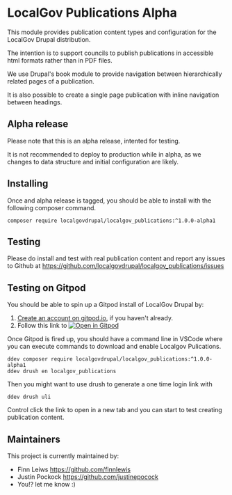 # LocalGov Publications Alpha

This module provides publication content types and configuration for the LocalGov Drupal distribution.

The intention is to support councils to publish publications in accessible html formats rather than in PDF files.

We use Drupal's book module to provide navigation between hierarchically related pages of a publication.

It is also possible to create a single page publication with inline navigation between headings. 

## Alpha release

Please note that this is an alpha release, intented for testing. 

It is not recommended to deploy to production while in alpha, as we changes to data structure and initial configuration are likely. 

## Installing

Once and alpha release is tagged, you should be able to install with the following composer command.

```
composer require localgovdrupal/localgov_publications:^1.0.0-alpha1
```

## Testing

Please do install and test with real publication content and report any issues to Github at https://github.com/localgovdrupal/localgov_publications/issues

## Testing on Gitpod

You should be able to spin up a Gitpod install of LocalGov Drupal by:

1. [Create an account on gitpod.io](https://gitpod.io/login), if you haven't already.
2. Follow this link to [![Open in Gitpod](https://gitpod.io/button/open-in-gitpod.svg)](https://gitpod.io/#https://github.com/localgovdrupal/localgov_project) 

Once Gitpod is fired up, you should have a command line in VSCode where you can execute commands to download and enable Localgov Pulications.

```
ddev composer require localgovdrupal/localgov_publications:^1.0.0-alpha1
ddev drush en localgov_publications
```
Then you might want to use drush to generate a one time login link with

```
ddev drush uli
```

Control click the link to open in a new tab and you can start to test creating publication content. 

## Maintainers 

This project is currently maintained by: 

 - Finn Leiws https://github.com/finnlewis
 - Justin Pockock https://github.com/justinepocock
 - You!? let me know :)
